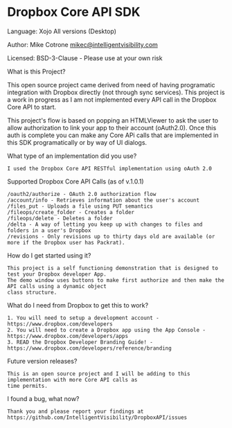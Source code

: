 Dropbox Core API SDK
=============================

Language: Xojo All versions (Desktop)

Author: Mike Cotrone
mikec@intelligentvisibility.com

Licensed: BSD-3-Clause - Please use at your own risk

What is this Project?

This open source project came derived from need of having programatic integration with Dropbox directly (not through sync services). This project is a work in progress as I am not implemented every API call in the Dropbox Core API to start. 

This project's flow is based on popping an HTMLViewer to ask the user to allow authorization to link your app to their   account (oAuth2.0). Once this auth is complete you can make any Core APi calls that are implemented in this SDK programatically or by way of UI dialogs.

What type of an implementation did you use?

    I used the Dropbox Core API RESTful implementation using oAuth 2.0
    
Supported Dropbox Core API Calls (as of v.1.0.1)

    /oauth2/authorize - OAuth 2.0 authorization flow
    /account/info - Retrieves information about the user's account
    /files_put - Uploads a file using PUT semantics
    /fileops/create_folder - Creates a folder
    /fileops/delete - Deletes a folder
    /delta - A way of letting you keep up with changes to files and folders in a user's Dropbox
    /revisions - Only revisions up to thirty days old are available (or more if the Dropbox user has Packrat).
    
    
How do I get started using it?

    This project is a self functioning demonstration that is designed to test your Dropbox developer App.
    The demo window uses buttons to make first authorize and then make the API calls using a dynamic object 
    class structure.
    
What do I need from Dropbox to get this to work?

    1. You will need to setup a development account - https://www.dropbox.com/developers
    2. You will need to create a Dropbox app using the App Console - https://www.dropbox.com/developers/apps
    3. READ the Dropbox Developer Branding Guide! - https://www.dropbox.com/developers/reference/branding
    
Future version releases?

    This is an open source project and I will be adding to this implementation with more Core API calls as
    time permits.
    
I found a bug, what now?

    Thank you and please report your findings at https://github.com/IntelligentVisibility/DropboxAPI/issues
    
  
  

